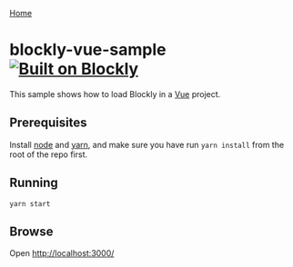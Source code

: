 [Home](../README.md)

# blockly-vue-sample [![Built on Blockly](https://tinyurl.com/built-on-blockly)](https://github.com/google/blockly)

This sample shows how to load Blockly in a [Vue](https://vuejs.org/) project.

## Prerequisites

Install [node](https://nodejs.org/) and [yarn](https://yarnpkg.com/), and make sure you have run `yarn install` from the root of the repo first.

## Running

```
yarn start
```

## Browse

Open [http://localhost:3000/](http://localhost:3000/)

